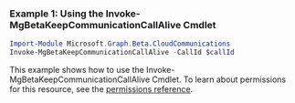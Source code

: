 ### Example 1: Using the Invoke-MgBetaKeepCommunicationCallAlive Cmdlet
```powershell
Import-Module Microsoft.Graph.Beta.CloudCommunications
Invoke-MgBetaKeepCommunicationCallAlive -CallId $callId
```
This example shows how to use the Invoke-MgBetaKeepCommunicationCallAlive Cmdlet.
To learn about permissions for this resource, see the [permissions reference](/graph/permissions-reference).
